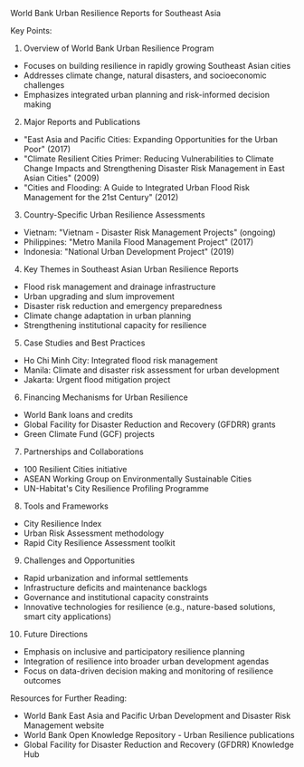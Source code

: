 World Bank Urban Resilience Reports for Southeast Asia

Key Points:

1. Overview of World Bank Urban Resilience Program
- Focuses on building resilience in rapidly growing Southeast Asian cities
- Addresses climate change, natural disasters, and socioeconomic challenges
- Emphasizes integrated urban planning and risk-informed decision making

2. Major Reports and Publications
- "East Asia and Pacific Cities: Expanding Opportunities for the Urban Poor" (2017)
- "Climate Resilient Cities Primer: Reducing Vulnerabilities to Climate Change Impacts and Strengthening Disaster Risk Management in East Asian Cities" (2009)
- "Cities and Flooding: A Guide to Integrated Urban Flood Risk Management for the 21st Century" (2012)

3. Country-Specific Urban Resilience Assessments
- Vietnam: "Vietnam - Disaster Risk Management Projects" (ongoing)
- Philippines: "Metro Manila Flood Management Project" (2017)
- Indonesia: "National Urban Development Project" (2019)

4. Key Themes in Southeast Asian Urban Resilience Reports
- Flood risk management and drainage infrastructure
- Urban upgrading and slum improvement
- Disaster risk reduction and emergency preparedness
- Climate change adaptation in urban planning
- Strengthening institutional capacity for resilience

5. Case Studies and Best Practices
- Ho Chi Minh City: Integrated flood risk management
- Manila: Climate and disaster risk assessment for urban development
- Jakarta: Urgent flood mitigation project

6. Financing Mechanisms for Urban Resilience
- World Bank loans and credits
- Global Facility for Disaster Reduction and Recovery (GFDRR) grants
- Green Climate Fund (GCF) projects

7. Partnerships and Collaborations
- 100 Resilient Cities initiative
- ASEAN Working Group on Environmentally Sustainable Cities
- UN-Habitat's City Resilience Profiling Programme

8. Tools and Frameworks
- City Resilience Index
- Urban Risk Assessment methodology
- Rapid City Resilience Assessment toolkit

9. Challenges and Opportunities
- Rapid urbanization and informal settlements
- Infrastructure deficits and maintenance backlogs
- Governance and institutional capacity constraints
- Innovative technologies for resilience (e.g., nature-based solutions, smart city applications)

10. Future Directions
- Emphasis on inclusive and participatory resilience planning
- Integration of resilience into broader urban development agendas
- Focus on data-driven decision making and monitoring of resilience outcomes

Resources for Further Reading:
- World Bank East Asia and Pacific Urban Development and Disaster Risk Management website
- World Bank Open Knowledge Repository - Urban Resilience publications
- Global Facility for Disaster Reduction and Recovery (GFDRR) Knowledge Hub